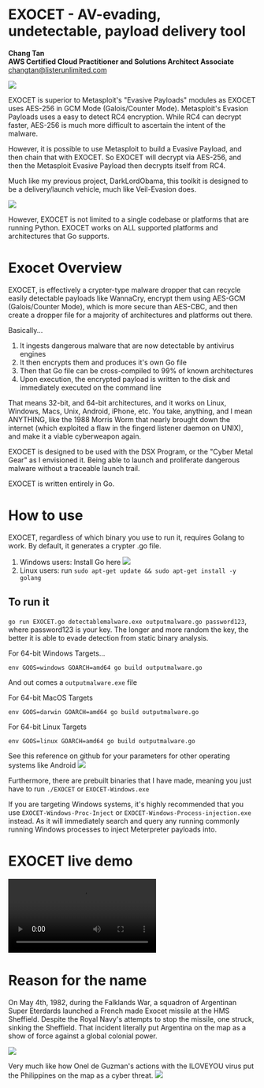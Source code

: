 # EXOCET - AV-evading, undetectable, payload delivery tool
<b>Chang Tan</b>
<br>
<b>AWS Certified Cloud Practitioner and Solutions Architect Associate</b>
<br>
changtan@listerunlimited.com
<br>

![](https://raw.githubusercontent.com/tanc7/EXOCET-AV-Evasion/master/nodetections.png)

EXOCET is superior to Metasploit's "Evasive Payloads" modules as EXOCET uses AES-256 in GCM Mode (Galois/Counter Mode). Metasploit's Evasion Payloads uses a easy to detect RC4 encryption. While RC4 can decrypt faster, AES-256 is much more difficult to ascertain the intent of the malware.

However, it is possible to use Metasploit to build a Evasive Payload, and then chain that with EXOCET. So EXOCET will decrypt via AES-256, and then the Metasploit Evasive Payload then decrypts itself from RC4.

Much like my previous project, DarkLordObama, this toolkit is designed to be a delivery/launch vehicle, much like Veil-Evasion does. 

![](https://github.com/tanc7/dark-lord-obama)

However, EXOCET is not limited to a single codebase or platforms that are running Python. EXOCET works on ALL supported platforms and architectures that Go supports.

# Exocet Overview

EXOCET, is effectively a crypter-type malware dropper that can recycle easily detectable payloads like WannaCry, encrypt them using AES-GCM (Galois/Counter Mode), which is more secure than AES-CBC, and then create a dropper file for a majority of architectures and platforms out there. 

Basically...

1. It ingests dangerous malware that are now detectable by antivirus engines
2. It then encrypts them and produces it's own Go file
3. Then that Go file can be cross-compiled to 99% of known architectures
4. Upon execution, the encrypted payload is written to the disk and immediately executed on the command line

That means 32-bit, and 64-bit architectures, and it works on Linux, Windows, Macs, Unix, Android, iPhone, etc. You take, anything, and I mean ANYTHING, like the 1988 Morris Worm that nearly brought down the internet (which exploited a flaw in the fingerd listener daemon on UNIX), and make it a viable cyberweapon again.

EXOCET is designed to be used with the DSX Program, or the "Cyber Metal Gear" as I envisioned it. Being able to launch and proliferate dangerous malware without a traceable launch trail.

EXOCET is written entirely in Go.

# How to use

EXOCET, regardless of which binary you use to run it, requires Golang to work. By default, it generates a crypter .go file.

1. Windows users: Install Go here ![](https://golang.org/doc/install)
2. Linux users: run `sudo apt-get update && sudo apt-get install -y golang`

## To run it

`go run EXOCET.go detectablemalware.exe outputmalware.go password123`, where password123 is your key. The longer and more random the key, the better it is able to evade detection from static binary analysis.

For 64-bit Windows Targets...

`env GOOS=windows GOARCH=amd64 go build outputmalware.go`

And out comes a `outputmalware.exe` file

For 64-bit MacOS Targets

`env GOOS=darwin GOARCH=amd64 go build outputmalware.go`

For 64-bit Linux Targets

`env GOOS=linux GOARCH=amd64 go build outputmalware.go`

See this reference on github for your parameters for other operating systems like Android ![](https://gist.github.com/asukakenji/f15ba7e588ac42795f421b48b8aede63)

Furthermore, there are prebuilt binaries that I have made, meaning you just have to run `./EXOCET` or `EXOCET-Windows.exe`

If you are targeting Windows systems, it's highly recommended that you use `EXOCET-Windows-Proc-Inject` or `EXOCET-Windows-Process-injection.exe` instead. As it will immediately search and query any running commonly running Windows processes to inject Meterpreter payloads into.


# EXOCET live demo

![](https://github.com/tanc7/EXOCET-AV-Evasion/raw/master/exocetdemo.mp4)

# Reason for the name

On May 4th, 1982, during the Falklands War, a squadron of Argentinan Super Eterdards launched a French made Exocet missile at the HMS Sheffield. Despite the Royal Navy's attempts to stop the missile, one struck, sinking the Sheffield. That incident literally put Argentina on the map as a show of force against a global colonial power.

![](https://www.theguardian.com/uk-news/2017/oct/15/exocet-missile-how-sinking-hms-sheffield-made-famous)

Very much like how Onel de Guzman's actions with the ILOVEYOU virus put the Philippines on the map as a cyber threat. ![](
https://en.wikipedia.org/wiki/ILOVEYOU)
